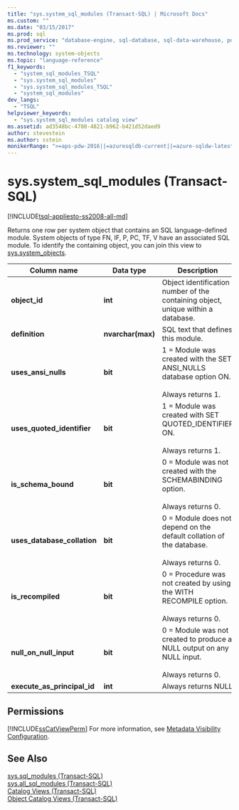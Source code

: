 ```yaml
---
title: "sys.system_sql_modules (Transact-SQL) | Microsoft Docs"
ms.custom: ""
ms.date: "03/15/2017"
ms.prod: sql
ms.prod_service: "database-engine, sql-database, sql-data-warehouse, pdw"
ms.reviewer: ""
ms.technology: system-objects
ms.topic: "language-reference"
f1_keywords: 
  - "system_sql_modules_TSQL"
  - "sys.system_sql_modules"
  - "sys.system_sql_modules_TSQL"
  - "system_sql_modules"
dev_langs: 
  - "TSQL"
helpviewer_keywords: 
  - "sys.system_sql_modules catalog view"
ms.assetid: ad3548bc-4780-4821-b962-b421d52daed9
author: stevestein
ms.author: sstein
monikerRange: ">=aps-pdw-2016||=azuresqldb-current||=azure-sqldw-latest||>=sql-server-2016||=sqlallproducts-allversions||>=sql-server-linux-2017||=azuresqldb-mi-current"
---
```

# sys.system_sql_modules (Transact-SQL)
[!INCLUDE[tsql-appliesto-ss2008-all-md](../../includes/tsql-appliesto-ss2008-all-md.md)]

  Returns one row per system object that contains an SQL language-defined module. System objects of type FN, IF, P, PC, TF, V have an associated SQL module. To identify the containing object, you can join this view to [sys.system_objects](../../relational-databases/system-catalog-views/sys-system-objects-transact-sql.md).  
  
|Column name|Data type|Description|  
|-----------------|---------------|-----------------|  
|**object_id**|**int**|Object identification number of the containing object, unique within a database.|  
|**definition**|**nvarchar(max)**|SQL text that defines this module.|  
|**uses_ansi_nulls**|**bit**|1 = Module was created with the SET ANSI_NULLS database option ON.<br /><br /> Always returns 1.|  
|**uses_quoted_identifier**|**bit**|1 = Module was created with SET QUOTED_IDENTIFIER ON.<br /><br /> Always returns 1.|  
|**is_schema_bound**|**bit**|0 = Module was not created with the SCHEMABINDING option.<br /><br /> Always returns 0.|  
|**uses_database_collation**|**bit**|0 = Module does not depend on the default collation of the database.<br /><br /> Always returns 0.|  
|**is_recompiled**|**bit**|0 = Procedure was not created by using the WITH RECOMPILE option.<br /><br /> Always returns 0.|  
|**null_on_null_input**|**bit**|0 = Module was not created to produce a NULL output on any NULL input.<br /><br /> Always returns 0.|  
|**execute_as_principal_id**|**int**|Always returns NULL|  
  
## Permissions  
 [!INCLUDE[ssCatViewPerm](../../includes/sscatviewperm-md.md)] For more information, see [Metadata Visibility Configuration](../../relational-databases/security/metadata-visibility-configuration.md).  
  
## See Also  
 [sys.sql_modules &#40;Transact-SQL&#41;](../../relational-databases/system-catalog-views/sys-sql-modules-transact-sql.md)   
 [sys.all_sql_modules &#40;Transact-SQL&#41;](../../relational-databases/system-catalog-views/sys-all-sql-modules-transact-sql.md)   
 [Catalog Views &#40;Transact-SQL&#41;](../../relational-databases/system-catalog-views/catalog-views-transact-sql.md)   
 [Object Catalog Views &#40;Transact-SQL&#41;](../../relational-databases/system-catalog-views/object-catalog-views-transact-sql.md)  
  
  
